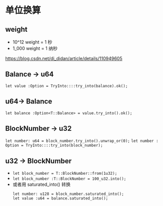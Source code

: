 # 单位换算

## weight

- 10^12 weight = 1 秒
- 1_000 weight = 1 纳秒

https://blog.csdn.net/di_didan/article/details/110949605

## Balance -> u64

`let value :Option = TryInto::::try_into(balance).ok();`

## u64-> Balance

`let balance :Option<T::Balance> = value.try_into().ok();`

## BlockNumber -> u32

`let number: u64 = block_number.try_into().unwrap_or(0);`
`let number : Option = TryInto::::try_into(block_number);`

## u32 -> BlockNumber

- `let block_number = T::BlockNumber::from(1u32);`
- `let block_number :T::BlockNumber = 100_u32.into();`
- 或者用 saturated_into() 转换
  ```
  let number: u128 = block_number.saturated_into();
  let value :u64 = balance.saturated_into();
  ```
